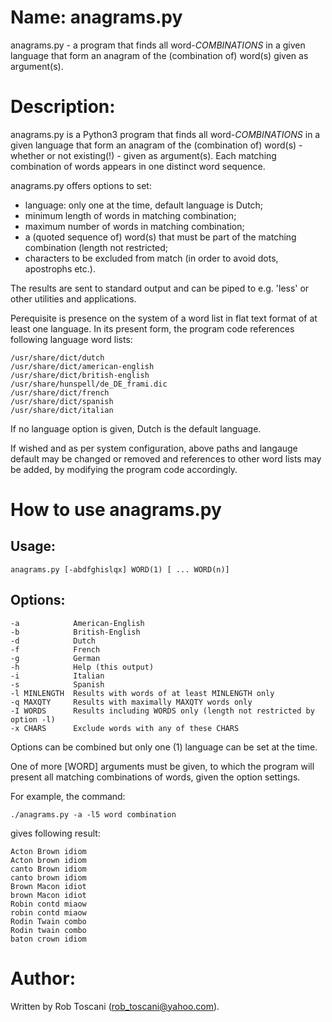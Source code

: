 # Name: anagrams.py
anagrams.py - a program that finds all word-*COMBINATIONS* in a given language that form an anagram of the (combination of) word(s) given as argument(s).

# Description:
anagrams.py is a Python3 program that finds all word-*COMBINATIONS* in a 
given language that form an anagram of the (combination of) word(s) - whether or not existing(!) - given as argument(s).
Each matching combination of words appears in one distinct word sequence.

anagrams.py offers options to set:
- language: only one at the time, default language is Dutch;
- minimum length of words in matching combination;
- maximum number of words in matching combination;
- a (quoted sequence of) word(s) that must be part of the matching combination (length not restricted;
- characters to be excluded from match (in order to avoid dots, apostrophs etc.).

The results are sent to standard output and can be piped to e.g. 'less' or other utilities and applications.

Perequisite is presence on the system of a word list in flat text format of at least one language.
In its present form, the program code references following language word lists: 

	/usr/share/dict/dutch
	/usr/share/dict/american-english
	/usr/share/dict/british-english
	/usr/share/hunspell/de_DE_frami.dic
	/usr/share/dict/french
	/usr/share/dict/spanish
	/usr/share/dict/italian

If no language option is given, Dutch is the default language.

If wished and as per system configuration, above paths and langauge default may be changed or removed and references to other word lists may be added, by modifying the program code accordingly.

# How to use anagrams.py

## Usage:

	anagrams.py [-abdfghislqx] WORD(1) [ ... WORD(n)]

## Options:
	-a            American-English
	-b            British-English
	-d            Dutch
	-f            French
	-g            German
	-h            Help (this output)
	-i            Italian
	-s            Spanish
	-l MINLENGTH  Results with words of at least MINLENGTH only
	-q MAXQTY     Results with maximally MAXQTY words only
	-I WORDS      Results including WORDS only (length not restricted by option -l)
	-x CHARS      Exclude words with any of these CHARS 

Options can be combined but only one (1) language can be set at the time.

One of more [WORD] arguments must be given, to which the program will present all matching combinations of words, given the option settings.

For example, the command:

	./anagrams.py -a -l5 word combination

gives following result:

	Acton Brown idiom 
	Acton brown idiom 
	canto Brown idiom 
	canto brown idiom 
	Brown Macon idiot 
	brown Macon idiot 
	Robin contd miaow 
	robin contd miaow 
	Rodin Twain combo 
	Rodin twain combo 
	baton crown idiom

# Author:
Written by Rob Toscani (rob_toscani@yahoo.com).
